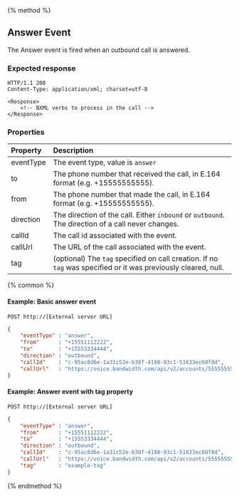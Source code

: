 {% method %}
## Answer Event

The Answer event is fired when an outbound call is answered.

### Expected response

```http
HTTP/1.1 200
Content-Type: application/xml; charset=utf-8

<Response>
    <!-- BXML verbs to process in the call -->
</Response>
```

### Properties
| Property  | Description                                                                                                     |
|:----------|:----------------------------------------------------------------------------------------------------------------|
| eventType | The event type, value is `answer`                                                                               |
| to        | The phone number that received the call, in E.164 format (e.g. +15555555555).                                   |
| from      | The phone number that made the call, in E.164 format (e.g. +15555555555).                                       |
| direction | The direction of the call. Either `inbound` or `outbound`. The direction of a call never changes.               |
| callId    | The call id associated with the event.                                                                          |
| callUrl   | The URL of the call associated with the event.                                                                  |
| tag       | (optional) The `tag`  specified on call creation. If no `tag` was specified or it was previously cleared, null. |

{% common %}
#### Example: Basic answer event

```
POST http://[External server URL]
```

```json
{
	"eventType" : "answer",
	"from"      : "+15551112222",
	"to"        : "+15553334444",
	"direction" : "outbound",
	"callId"    : "c-95ac8d6e-1a31c52e-b38f-4198-93c1-51633ec68f8d",
	"callUrl"   : "https://voice.bandwidth.com/api/v2/accounts/55555555/calls/c-95ac8d6e-1a31c52e-b38f-4198-93c1-51633ec68f8d"
}
```

#### Example: Answer event with tag property

```
POST http://[External server URL]
```
```json
{
	"eventType" : "answer",
	"from"      : "+15551112222",
	"to"        : "+15553334444",
	"direction" : "outbound",
	"callId"    : "c-95ac8d6e-1a31c52e-b38f-4198-93c1-51633ec68f8d",
	"callUrl"   : "https://voice.bandwidth.com/api/v2/accounts/55555555/calls/c-95ac8d6e-1a31c52e-b38f-4198-93c1-51633ec68f8d",
	"tag"       : "example-tag"
}
```

{% endmethod %}
